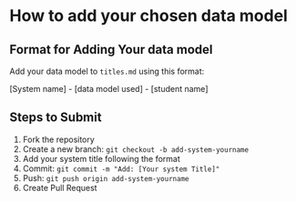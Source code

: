# How to add your chosen data model

## Format for Adding Your data model
Add your data model to `titles.md` using this format:

[System name] - [data model used] - [student name]

## Steps to Submit
1. Fork the repository
2. Create a new branch: `git checkout -b add-system-yourname`
3. Add your system title following the format
4. Commit: `git commit -m "Add: [Your system Title]"`
5. Push: `git push origin add-system-yourname`
6. Create Pull Request

